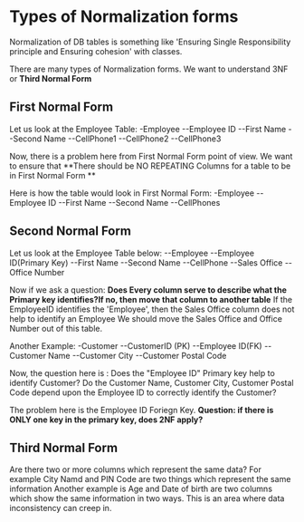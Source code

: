 # Types of Normalization forms

Normalization of DB tables is something like 'Ensuring Single Responsibility principle and Ensuring cohesion' with classes.

There are many types of Normalization forms.
We want to understand 3NF or **Third Normal Form**

## First Normal Form
Let us look at the Employee Table:
-Employee
--Employee ID
--First Name
--Second Name
--CellPhone1
--CellPhone2
--CellPhone3

Now, there is a problem here from First Normal Form point of view.
We want to ensure that **There should be NO REPEATING Columns for a table to be in First Normal Form **

Here is how the table would look in First Normal Form:
-Employee
--Employee ID
--First Name
--Second Name
--CellPhones

## Second Normal Form
Let us look at the Employee Table below:
--Employee
--Employee ID(Primary Key)
--First Name
--Second Name
--CellPhone
--Sales Office
--Office Number

Now if we ask a question:
**Does Every column serve to describe what the Primary key identifies?If no, then move that column to another table**
If the EmployeeID identifies the 'Employee', then the Sales Office column does not help to identify an Employee
We should move the Sales Office and Office Number out of this table.

Another Example:
-Customer
--CustomerID (PK)
--Employee ID(FK)
--Customer Name
--Customer City
--Customer Postal Code

Now, the question here is : Does the "Employee ID" Primary key help to identify Customer? Do the Customer Name, Customer City, Customer Postal Code depend upon the Employee ID to correctly identify the Customer?

The problem here is the Employee ID Foriegn Key.
**Question: if there is ONLY one key in the primary key, does 2NF apply?**
## Third Normal Form
Are there two or more columns which represent the same data?
For example City Namd and PIN Code are two things which represent the same information
Another example is Age and Date of birth are two columns which show the same information in two ways.
This is an area where data inconsistency can creep in.



